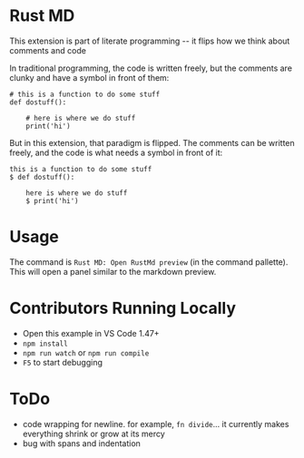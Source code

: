 # Rust MD

This extension is part of literate programming -- it
flips how we think about comments and code

In traditional
programming, the code is written freely, but the comments are
clunky and have a symbol
in front of them:

```
# this is a function to do some stuff
def dostuff():

    # here is where we do stuff
    print('hi')
```

But in this extension, that paradigm is flipped.  The
comments can be written freely, and the code is what needs a symbol
in front of it:

```
this is a function to do some stuff
$ def dostuff():

    here is where we do stuff
    $ print('hi')
```


# Usage

The command is `Rust MD: Open RustMd preview` (in
the command pallette).  This will open a panel similar
to the markdown preview. 

# Contributors Running Locally

- Open this example in VS Code 1.47+
- `npm install`
- `npm run watch` or `npm run compile`
- `F5` to start debugging


# ToDo

- code wrapping for newline. for example, `fn divide`...
  it currently makes everything shrink or grow at its mercy
- bug with spans and indentation
